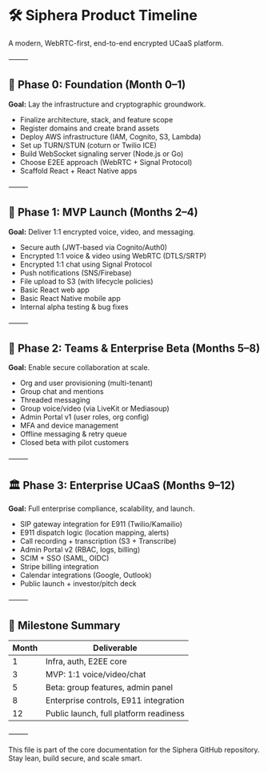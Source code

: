 # 🛠️ Siphera Product Timeline

A modern, WebRTC-first, end-to-end encrypted UCaaS platform.

⸻

## 🚀 Phase 0: Foundation (Month 0–1)

**Goal:** Lay the infrastructure and cryptographic groundwork.
- Finalize architecture, stack, and feature scope
- Register domains and create brand assets
- Deploy AWS infrastructure (IAM, Cognito, S3, Lambda)
- Set up TURN/STUN (coturn or Twilio ICE)
- Build WebSocket signaling server (Node.js or Go)
- Choose E2EE approach (WebRTC + Signal Protocol)
- Scaffold React + React Native apps

⸻

## 🎯 Phase 1: MVP Launch (Months 2–4)

**Goal:** Deliver 1:1 encrypted voice, video, and messaging.
- Secure auth (JWT-based via Cognito/Auth0)
- Encrypted 1:1 voice & video using WebRTC (DTLS/SRTP)
- Encrypted 1:1 chat using Signal Protocol
- Push notifications (SNS/Firebase)
- File upload to S3 (with lifecycle policies)
- Basic React web app
- Basic React Native mobile app
- Internal alpha testing & bug fixes

⸻

## 🌱 Phase 2: Teams & Enterprise Beta (Months 5–8)

**Goal:** Enable secure collaboration at scale.
- Org and user provisioning (multi-tenant)
- Group chat and mentions
- Threaded messaging
- Group voice/video (via LiveKit or Mediasoup)
- Admin Portal v1 (user roles, org config)
- MFA and device management
- Offline messaging & retry queue
- Closed beta with pilot customers

⸻

## 🏛️ Phase 3: Enterprise UCaaS (Months 9–12)

**Goal:** Full enterprise compliance, scalability, and launch.
- SIP gateway integration for E911 (Twilio/Kamailio)
- E911 dispatch logic (location mapping, alerts)
- Call recording + transcription (S3 + Transcribe)
- Admin Portal v2 (RBAC, logs, billing)
- SCIM + SSO (SAML, OIDC)
- Stripe billing integration
- Calendar integrations (Google, Outlook)
- Public launch + investor/pitch deck

⸻

## 📅 Milestone Summary

| Month | Deliverable |
|-------|-------------|
| 1 | Infra, auth, E2EE core |
| 3 | MVP: 1:1 voice/video/chat |
| 5 | Beta: group features, admin panel |
| 8 | Enterprise controls, E911 integration |
| 12 | Public launch, full platform readiness |

⸻

This file is part of the core documentation for the Siphera GitHub repository. Stay lean, build secure, and scale smart.
